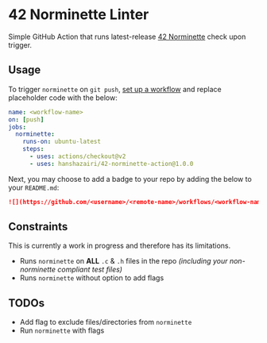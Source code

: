# 42 Norminette Linter

Simple GitHub Action that runs latest-release [42 Norminette](https://github.com/42School/norminette) check upon trigger.

## Usage

To trigger `norminette` on `git push`, [set up a workflow](https://docs.github.com/en/actions/quickstart) and replace placeholder code with the below:
```yml
name: <workflow-name>
on: [push]
jobs:
  norminette:
    runs-on: ubuntu-latest
    steps:
      - uses: actions/checkout@v2
      - uses: hanshazairi/42-norminette-action@1.0.0
```
Next, you may choose to add a badge to your repo by adding the below to your `README.md`:
```markdown
![](https://github.com/<username>/<remote-name>/workflows/<workflow-name>/badge.svg)
```

## Constraints

This is currently a work in progress and therefore has its limitations.
- Runs `norminette` on **ALL** `.c` & `.h` files in the repo *(including your non-norminette compliant test files)*
- Runs `norminette` without option to add flags

## TODOs

- Add flag to exclude files/directories from `norminette`
- Run `norminette` with flags